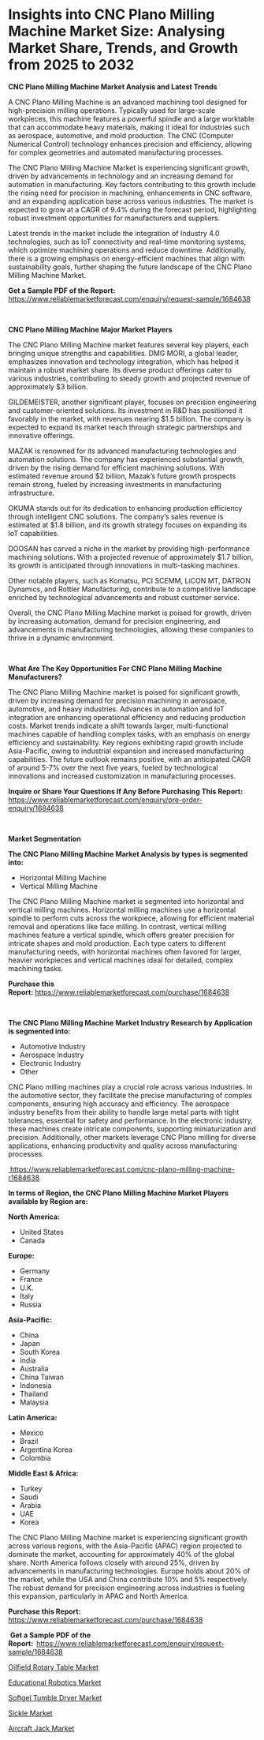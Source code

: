 <p><h1>Insights into CNC Plano Milling Machine Market Size: Analysing Market Share, Trends, and Growth from 2025 to 2032</h1></p><p><strong>CNC Plano Milling Machine Market Analysis and Latest Trends</strong></p>
<p><p>A CNC Plano Milling Machine is an advanced machining tool designed for high-precision milling operations. Typically used for large-scale workpieces, this machine features a powerful spindle and a large worktable that can accommodate heavy materials, making it ideal for industries such as aerospace, automotive, and mold production. The CNC (Computer Numerical Control) technology enhances precision and efficiency, allowing for complex geometries and automated manufacturing processes.</p><p>The CNC Plano Milling Machine Market is experiencing significant growth, driven by advancements in technology and an increasing demand for automation in manufacturing. Key factors contributing to this growth include the rising need for precision in machining, enhancements in CNC software, and an expanding application base across various industries. The market is expected to grow at a CAGR of 9.4% during the forecast period, highlighting robust investment opportunities for manufacturers and suppliers.</p><p>Latest trends in the market include the integration of Industry 4.0 technologies, such as IoT connectivity and real-time monitoring systems, which optimize machining operations and reduce downtime. Additionally, there is a growing emphasis on energy-efficient machines that align with sustainability goals, further shaping the future landscape of the CNC Plano Milling Machine Market.</p></p>
<p><strong>Get a Sample PDF of the Report:&nbsp;</strong> <a href="https://www.reliablemarketforecast.com/enquiry/request-sample/1684638?utm_campaign=1893&utm_medium=2&utm_source=Github&utm_content=ia&utm_term=10042025&utm_id=cnc-plano-milling-machine">https://www.reliablemarketforecast.com/enquiry/request-sample/1684638</a></p>
<p>&nbsp;</p>
<p><strong>CNC Plano Milling Machine Major Market Players</strong></p>
<p><p>The CNC Plano Milling Machine market features several key players, each bringing unique strengths and capabilities. DMG MORI, a global leader, emphasizes innovation and technology integration, which has helped it maintain a robust market share. Its diverse product offerings cater to various industries, contributing to steady growth and projected revenue of approximately $3 billion.</p><p>GILDEMEISTER, another significant player, focuses on precision engineering and customer-oriented solutions. Its investment in R&D has positioned it favorably in the market, with revenues nearing $1.5 billion. The company is expected to expand its market reach through strategic partnerships and innovative offerings.</p><p>MAZAK is renowned for its advanced manufacturing technologies and automation solutions. The company has experienced substantial growth, driven by the rising demand for efficient machining solutions. With estimated revenue around $2 billion, Mazak’s future growth prospects remain strong, fueled by increasing investments in manufacturing infrastructure.</p><p>OKUMA stands out for its dedication to enhancing production efficiency through intelligent CNC solutions. The company’s sales revenue is estimated at $1.8 billion, and its growth strategy focuses on expanding its IoT capabilities.</p><p>DOOSAN has carved a niche in the market by providing high-performance machining solutions. With a projected revenue of approximately $1.7 billion, its growth is anticipated through innovations in multi-tasking machines.</p><p>Other notable players, such as Komatsu, PCI SCEMM, LiCON MT, DATRON Dynamics, and Rottler Manufacturing, contribute to a competitive landscape enriched by technological advancements and robust customer service.</p><p>Overall, the CNC Plano Milling Machine market is poised for growth, driven by increasing automation, demand for precision engineering, and advancements in manufacturing technologies, allowing these companies to thrive in a dynamic environment.</p></p>
<p>&nbsp;</p>
<p><strong>What Are The Key Opportunities For CNC Plano Milling Machine Manufacturers?</strong></p>
<p><p>The CNC Plano Milling Machine market is poised for significant growth, driven by increasing demand for precision machining in aerospace, automotive, and heavy industries. Advances in automation and IoT integration are enhancing operational efficiency and reducing production costs. Market trends indicate a shift towards larger, multi-functional machines capable of handling complex tasks, with an emphasis on energy efficiency and sustainability. Key regions exhibiting rapid growth include Asia-Pacific, owing to industrial expansion and increased manufacturing capabilities. The future outlook remains positive, with an anticipated CAGR of around 5-7% over the next five years, fueled by technological innovations and increased customization in manufacturing processes.</p></p>
<p><strong>Inquire or Share Your Questions If Any Before Purchasing This Report:</strong> <a href="https://www.reliablemarketforecast.com/enquiry/pre-order-enquiry/1684638?utm_campaign=1893&utm_medium=2&utm_source=Github&utm_content=ia&utm_term=10042025&utm_id=cnc-plano-milling-machine">https://www.reliablemarketforecast.com/enquiry/pre-order-enquiry/1684638</a></p>
<p>&nbsp;</p>
<p><strong>Market Segmentation</strong></p>
<p><strong>The CNC Plano Milling Machine Market Analysis by types is segmented into:</strong></p>
<p><ul><li>Horizontal Milling Machine</li><li>Vertical Milling Machine</li></ul></p>
<p><p>The CNC Plano Milling Machine market is segmented into horizontal and vertical milling machines. Horizontal milling machines use a horizontal spindle to perform cuts across the workpiece, allowing for efficient material removal and operations like face milling. In contrast, vertical milling machines feature a vertical spindle, which offers greater precision for intricate shapes and mold production. Each type caters to different manufacturing needs, with horizontal machines often favored for larger, heavier workpieces and vertical machines ideal for detailed, complex machining tasks.</p></p>
<p><strong>Purchase this Report:&nbsp;</strong><a href="https://www.reliablemarketforecast.com/purchase/1684638?utm_campaign=1893&utm_medium=2&utm_source=Github&utm_content=ia&utm_term=10042025&utm_id=cnc-plano-milling-machine">https://www.reliablemarketforecast.com/purchase/1684638</a></p>
<p>&nbsp;</p>
<p><strong>The CNC Plano Milling Machine Market Industry Research by Application is segmented into:</strong></p>
<p><ul><li>Automotive Industry</li><li>Aerospace Industry</li><li>Electronic Industry</li><li>Other</li></ul></p>
<p><p>CNC Plano milling machines play a crucial role across various industries. In the automotive sector, they facilitate the precise manufacturing of complex components, ensuring high accuracy and efficiency. The aerospace industry benefits from their ability to handle large metal parts with tight tolerances, essential for safety and performance. In the electronic industry, these machines create intricate components, supporting miniaturization and precision. Additionally, other markets leverage CNC Plano milling for diverse applications, enhancing productivity and quality across manufacturing processes.</p></p>
<p><a href="https://www.reliablemarketforecast.com/cnc-plano-milling-machine-r1684638?utm_campaign=1893&utm_medium=2&utm_source=Github&utm_content=ia&utm_term=10042025&utm_id=cnc-plano-milling-machine">&nbsp;https://www.reliablemarketforecast.com/cnc-plano-milling-machine-r1684638</a></p>
<p><strong>In terms of Region, the CNC Plano Milling Machine Market Players available by Region are:</strong></p>
<p>
    <p> <strong> North America: </strong>
        <ul>
            <li>United States</li>
            <li>Canada</li>
        </ul>
        </p> 
    <p> <strong> Europe: </strong>
        <ul>
            <li>Germany</li>
            <li>France</li>
            <li>U.K.</li>
            <li>Italy</li>
            <li>Russia</li>
        </ul>
        </p> 
    <p> <strong> Asia-Pacific: </strong>
        <ul>
            <li>China</li>
            <li>Japan</li>
            <li>South Korea</li>
            <li>India</li>
            <li>Australia</li>
            <li>China Taiwan</li>
            <li>Indonesia</li>
            <li>Thailand</li>
            <li>Malaysia</li>
        </ul>
        </p> 
    <p> <strong> Latin America: </strong>
        <ul>
            <li>Mexico</li>
            <li>Brazil</li>
            <li>Argentina Korea</li>
            <li>Colombia</li>
        </ul>
        </p> 
    <p> <strong> Middle East & Africa: </strong>
        <ul>
            <li>Turkey</li>
            <li>Saudi</li>
            <li>Arabia</li>
            <li>UAE</li>
            <li>Korea</li>
        </ul>
    </p>
    </p>
<p><p>The CNC Plano Milling Machine market is experiencing significant growth across various regions, with the Asia-Pacific (APAC) region projected to dominate the market, accounting for approximately 40% of the global share. North America follows closely with around 25%, driven by advancements in manufacturing technologies. Europe holds about 20% of the market, while the USA and China contribute 10% and 5% respectively. The robust demand for precision engineering across industries is fueling this expansion, particularly in APAC and North America.</p></p>
<p><strong>Purchase this Report: </strong><a href="https://www.reliablemarketforecast.com/purchase/1684638?utm_campaign=1893&utm_medium=2&utm_source=Github&utm_content=ia&utm_term=10042025&utm_id=cnc-plano-milling-machine">https://www.reliablemarketforecast.com/purchase/1684638</a></p>
<p>&nbsp;<strong>Get a Sample PDF of the Report:&nbsp;&nbsp;</strong><a href="https://www.reliablemarketforecast.com/enquiry/request-sample/1684638?utm_campaign=1893&utm_medium=2&utm_source=Github&utm_content=ia&utm_term=10042025&utm_id=cnc-plano-milling-machine">https://www.reliablemarketforecast.com/enquiry/request-sample/1684638</a></p>
<p><strong></strong></p>
<p><p><a href="https://github.com/drevertevell/Market-Research-Report-List-1/blob/main/oilfield-rotary-table-market.md?utm_campaign=1893&utm_medium=2&utm_source=Github&utm_content=ia&utm_term=10042025&utm_id=cnc-plano-milling-machine">Oilfield Rotary Table Market</a></p><p><a href="https://github.com/ienamoun/Market-Research-Report-List-1/blob/main/educational-robotics-market.md?utm_campaign=1893&utm_medium=2&utm_source=Github&utm_content=ia&utm_term=10042025&utm_id=cnc-plano-milling-machine">Educational Robotics Market</a></p><p><a href="https://github.com/kabotcaddoub/Market-Research-Report-List-1/blob/main/softgel-tumble-dryer-market.md?utm_campaign=1893&utm_medium=2&utm_source=Github&utm_content=ia&utm_term=10042025&utm_id=cnc-plano-milling-machine">Softgel Tumble Dryer Market</a></p><p><a href="https://github.com/duskodazzi34/Market-Research-Report-List-1/blob/main/sickle-market.md?utm_campaign=1893&utm_medium=2&utm_source=Github&utm_content=ia&utm_term=10042025&utm_id=cnc-plano-milling-machine">Sickle Market</a></p><p><a href="https://github.com/elhibacajka/Market-Research-Report-List-1/blob/main/aircraft-jack-market.md?utm_campaign=1893&utm_medium=2&utm_source=Github&utm_content=ia&utm_term=10042025&utm_id=cnc-plano-milling-machine">Aircraft Jack Market</a></p></p>